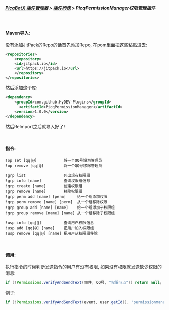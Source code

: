 ##### [PicqBotX 插件管理器](https://github.com/HyDevelop/PicqBotX-PluginManager) > [插件列表](https://github.com/HyDevelop/PicqBotX-PluginManager/blob/master/markdown/plugin-list.md) > PicqPermissionManager权限管理插件

<br>

#### Maven导入:

没有添加JitPack的Repo的话首先添加Repo, 在pom里面把这些粘贴进去:

```xml
<repositories>
    <repository>
    <id>jitpack.io</id>
    <url>https://jitpack.io</url>
    </repository>
</repositories>
```

然后添加这个库:

```xml
<dependency>
    <groupId>com.github.HyDEV-Plugins</groupId>
	  <artifactId>PicqPermissionManager</artifactId>
    <version>1.0.0</version>
</dependency>
```

然后ReImport之后就导入好了!

<br>

#### 指令:

```
!op set [qq|@]            将一个QQ号设为管理员
!op remove [qq|@]         将一个QQ号移除管理员

!grp list                 列出现有权限组
!grp info [name]          查询权限组信息
!grp create [name]        创建权限组
!grp remove [name]        移除权限组
!grp perm add [name] [perm]     给一个组添加权限
!grp perm remove [name] [perm]  从一个组移除权限
!grp group add [name] [name]    给一个组添加子权限组
!grp group remove [name] [name] 从一个组移除子权限组

!usp info [qq|@]          查询用户权限信息
!usp add [qq|@] [name]    把用户加入权限组
!usp remove [qq|@] [name] 把用户从权限组移除
```

<br>

#### 调用:

执行指令的时候判断发送指令的用户有没有权限, 如果没有权限就发送缺少权限的消息:

```java
if (!Permissions.verifyAndSendText(事件, QQ号, "权限节点")) return null;
```

例子:

```java
if (!Permissions.verifyAndSendText(event, user.getId(), "permissionmanager.usp")) return null;
```
